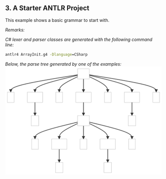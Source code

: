 ﻿## 3. A Starter ANTLR Project

This example shows a basic grammar to start with.

_Remarks:_

_C# lexer and parser classes are generated with the following command line:_

```bat
antlr4 ArrayInit.g4 -Dlanguage=CSharp
```

_Below, the parse tree generated by one of the examples:_
![ArrayInit Tree](.resources/ArrayInit-tree.svg "ArrayInitTree")
